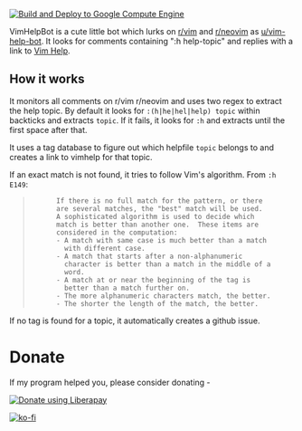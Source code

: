 [![Build and Deploy to Google Compute Engine](https://github.com/heraldofsolace/VimHelpBot/actions/workflows/deploy.yaml/badge.svg)](https://github.com/heraldofsolace/VimHelpBot/actions/workflows/deploy.yaml)

VimHelpBot is a cute little bot which lurks on [r/vim](https://reddit.com/r/vim) and [r/neovim](https://reddit.com/r/neovim) as [u/vim-help-bot](https://www.reddit.com/user/vim-help-bot). It looks for comments containing ":h help-topic" and replies with a link to [Vim Help](https://vimhelp.org/).

## How it works

It monitors all comments on r/vim r/neovim and uses two regex to extract the help topic. By default it looks for `:(h|he|hel|help) topic` within backticks and extracts `topic`. If it fails, it looks for `:h` and extracts until the first space after that.

It uses a tag database to figure out which helpfile `topic` belongs to and creates a link to vimhelp for that topic.

If an exact match is not found, it tries to follow Vim's algorithm. From `:h E149`:


>			If there is no full match for the pattern, or there
>			are several matches, the "best" match will be used.
>			A sophisticated algorithm is used to decide which
>			match is better than another one.  These items are
>			considered in the computation:
>			- A match with same case is much better than a match
>			  with different case.
>			- A match that starts after a non-alphanumeric
>			  character is better than a match in the middle of a
>			  word.
>			- A match at or near the beginning of the tag is
>			  better than a match further on.
>			- The more alphanumeric characters match, the better.
>			- The shorter the length of the match, the better.

If no tag is found for a topic, it automatically creates a github issue.

# Donate

If my program helped you, please consider donating - 

<a href="https://liberapay.com/heraldofsolace/donate"><img alt="Donate using Liberapay" src="https://liberapay.com/assets/widgets/donate.svg"></a>

[![ko-fi](https://ko-fi.com/img/githubbutton_sm.svg)](https://ko-fi.com/J3J53WCCI)

